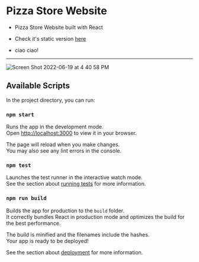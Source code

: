 # Pizza Store Website

* Pizza Store Website built with React

* Check it's static version <a href="https://github.com/r-e-d-ant/pizza-store-static-v">here</a>

* ciao ciao!

--------------------------

![Screen Shot 2022-06-19 at 4 40 58 PM](https://user-images.githubusercontent.com/66163130/174486667-79726d66-85d6-4262-9894-a3c8b1a1286f.png)

## Available Scripts

In the project directory, you can run:

### `npm start`

Runs the app in the development mode.\
Open [http://localhost:3000](http://localhost:3000) to view it in your browser.

The page will reload when you make changes.\
You may also see any lint errors in the console.

### `npm test`

Launches the test runner in the interactive watch mode.\
See the section about [running tests](https://facebook.github.io/create-react-app/docs/running-tests) for more information.

### `npm run build`

Builds the app for production to the `build` folder.\
It correctly bundles React in production mode and optimizes the build for the best performance.

The build is minified and the filenames include the hashes.\
Your app is ready to be deployed!

See the section about [deployment](https://facebook.github.io/create-react-app/docs/deployment) for more information.
